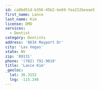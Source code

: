 ```yaml
---
id: ca8bd51d-b356-45b2-be69-fea212beaae5
first_name: Lance
last_name: Kim
license: DMD
services:
  - Dentist
category: Dentists
address: '8634 Mayport Dr'
city: 'Las Vegas'
state: NV
zip: '89131'
phone: '(702) 791-9019'
title: 'Lance Kim'
_geoloc:
  lat: 36.3152
  lng: -115.246
---
```

